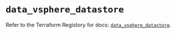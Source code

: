 # `data_vsphere_datastore`

Refer to the Terraform Registory for docs: [`data_vsphere_datastore`](https://registry.terraform.io/providers/hashicorp/vsphere/2.4.0/docs/data-sources/datastore).
